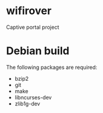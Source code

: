 # wifirover
Captive portal project

# Debian build
The following packages are required:
* bzip2
* git
* make
* libncurses-dev
* zlib1g-dev
